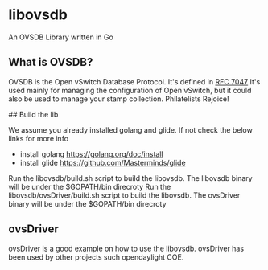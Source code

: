 libovsdb
========

An OVSDB Library written in Go

## What is OVSDB?

OVSDB is the Open vSwitch Database Protocol.
It's defined in [RFC 7047](http://tools.ietf.org/html/rfc7047)
It's used mainly for managing the configuration of Open vSwitch, but it could also be used to manage your stamp collection. Philatelists Rejoice!

## Build the lib

We assume you already installed golang and glide. If not check the below links for more info
- install golang
 https://golang.org/doc/install
- install glide
 https://github.com/Masterminds/glide
 
Run the libovsdb/build.sh script to build the libovsdb. The libovsdb binary will be under the $GOPATH/bin direcroty 
Run the libovsdb/ovsDriver/build.sh script to build the libovsdb. The ovsDriver binary will be under the $GOPATH/bin direcroty 

## ovsDriver

ovsDriver is a good example on how to use the libovsdb. ovsDriver has been used by other projects such opendaylight COE.

